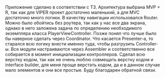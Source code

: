 Приложение сделано в соответствии с ТЗ. Архитектура выбрана MVP + R, так как для VIPER проект достаточно маленький, а для MVC достаточно много логики. В качеству навигации использовался Router. Можно было обойтись без роутера, так как у нас все два экрана, однако в него заложена задача по определению необходимого экземпляра класса PlayerViewController. Позже понял что лучше было бы наверное сделать через Coordinator. Что касается Presenter-а, то старался всю логику внести именно туда, чтобы разгрузить Сontroller-ы. Все модули настраиваются через Assembler и соответственно все собирается в момент инициализации контроллеров. Сделал всю верстку кодом, так как не очень люблю совмещать верстку кодом и interface builder, для меня проще верстать кодом, да и в данном случае мало элементов и они все простые. Буду благодарен обратной связи.
